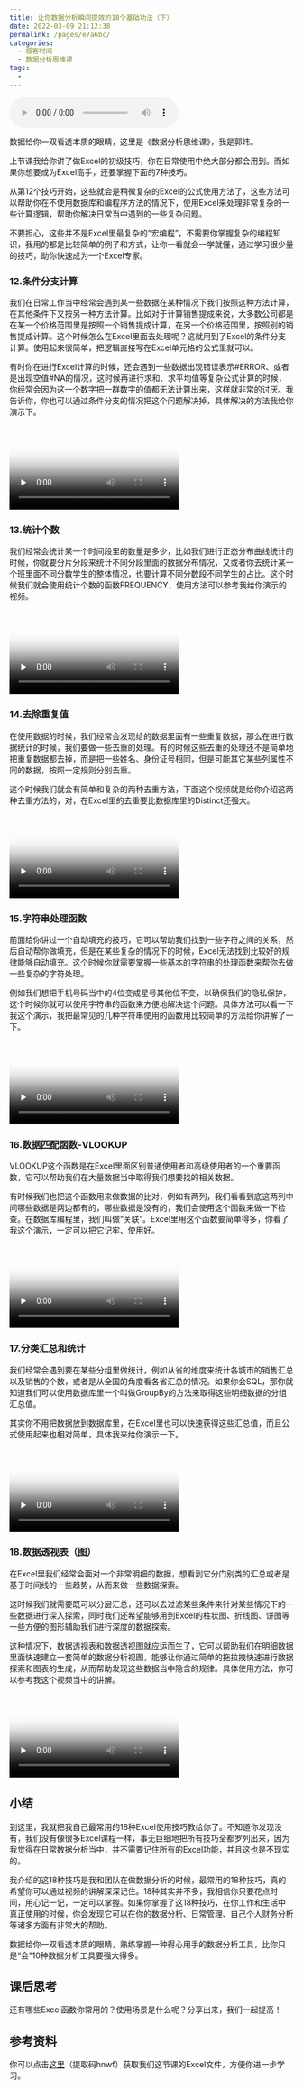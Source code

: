 ```yaml
---
title: 让你数据分析瞬间提效的18个基础功法（下）
date: 2022-03-09 21:12:38
permalink: /pages/e7a6bc/
categories:
  - 极客时间
  - 数据分析思维课
tags:
  - 
---
```

<audio title="29.让你数据分析瞬间提效的18个基础功法（下）" src="https://static001.geekbang.org/resource/audio/0c/61/0c1148c1ae9dda65154f2066fae9b861.mp3" controls="controls"></audio> 
<p>数据给你一双看透本质的眼睛，这里是《数据分析思维课》，我是郭炜。</p><p>上节课我给你讲了做Excel的初级技巧，你在日常使用中绝大部分都会用到。而如果你想要成为Excel高手，还要掌握下面的7种技巧。</p><p>从第12个技巧开始，这些就会是稍微复杂的Excel的公式使用方法了，这些方法可以帮助你在不使用数据库和编程序方法的情况下，使用Excel来处理非常复杂的一些计算逻辑，帮助你解决日常当中遇到的一些复杂问题。</p><p>不要担心，这些并不是Excel里最复杂的“宏编程”，不需要你掌握复杂的编程知识，我用的都是比较简单的例子和方式，让你一看就会一学就懂，通过学习很少量的技巧，助你快速成为一个Excel专家。</p><h3>12.条件分支计算</h3><p>我们在日常工作当中经常会遇到某一些数据在某种情况下我们按照这种方法计算，在其他条件下又按另一种方法计算。比如对于计算销售提成来说，大多数公司都是在某一个价格范围里是按照一个销售提成计算，在另一个价格范围里，按照别的销售提成计算。这个时候怎么在Excel里面去处理呢？这就用到了Excel的条件分支计算。使用起来很简单，把逻辑直接写在Excel单元格的公式里就可以。</p><p>有时你在进行Excel计算的时候，还会遇到一些数据出现错误表示#ERROR、或者是出现空值#NA的情况，这时候再进行求和、求平均值等复杂公式计算的时候，你经常会因为这一个数字把一群数字的值都无法计算出来，这样就非常的讨厌。我告诉你，你也可以通过条件分支的情况把这个问题解决掉，具体解决的方法我给你演示下。</p><!-- [[[read_end]]] --><p><video poster="https://media001.geekbang.org/47c052469dfa4c33991a99f45bfa61d6/snapshots/8275ecf2a10149c1839546d16f9bb325-00005.jpg" preload="none" controls=""><source src="https://media001.geekbang.org/customerTrans/7e27d07d27d407ebcc195a0e78395f55/ff9492-17c7256c746-0000-0000-01d-dbacd.mp4" type="video/mp4"><source src=" https://media001.geekbang.org/16b42f757fbb4176b00edb5a6dd99270/2697ce8ea744492da2393c2a75384c65-57378820f8d2f1ed960bc93925be5804-sd.m3u8" type="application/x-mpegURL"></video></p><h3>13.统计个数</h3><p>我们经常会统计某一个时间段里的数量是多少，比如我们进行正态分布曲线统计的时候，你就要分片分段来统计不同分段里面的数据分布情况，又或者你去统计某一个班里面不同分数学生的整体情况，也要计算不同分数段不同学生的占比。这个时候我们就会使用统计个数的函数FREQUENCY，使用方法可以参考我给你演示的视频。</p><p><video poster="https://media001.geekbang.org/02f8c8a964aa4e7a90da193f4432818e/snapshots/0a3e9e0a9d5c45b28fa1a43993c9af36-00005.jpg" preload="none" controls=""><source src="https://media001.geekbang.org/customerTrans/7e27d07d27d407ebcc195a0e78395f55/58e8e588-17c7256c227-0000-0000-01d-dbacd.mp4" type="video/mp4"><source src=" https://media001.geekbang.org/173570cdb30f4101b6be80adc97684ac/6ec10af6c55144b7b0ca0e7c847ceed1-682ca470476d0dac7e6fdd8d9f1595b2-sd.m3u8" type="application/x-mpegURL"></video></p><h3>14.去除重复值</h3><p>在使用数据的时候，我们经常会发现给的数据里面有一些重复数据，那么在进行数据统计的时候，我们要做一些去重的处理。有的时候这些去重的处理还不是简单地把重复数据都去掉，而是把一些姓名、身份证号相同，但是可能其它某些列属性不同的数据，按照一定规则分别去重。</p><p>这个时候我们就会有简单和复杂的两种去重方法，下面这个视频就是给你介绍这两种去重方法的，对，在Excel里的去重要比数据库里的Distinct还强大。</p><p><video poster="https://media001.geekbang.org/160ec6cd89c04b86b2de204c49741ccc/snapshots/48f17fc157004935bc71d62bdcf8d7e5-00005.jpg" preload="none" controls=""><source src="https://media001.geekbang.org/customerTrans/7e27d07d27d407ebcc195a0e78395f55/46846d28-17c7256bc26-0000-0000-01d-dbacd.mp4" type="video/mp4"><source src=" https://media001.geekbang.org/164b86d3fa724022b031dc81a90cced2/b16ebeeaf8ff4cee9280570bf5616de2-1f4cea3dd1433791becea8a38ca8eb5f-sd.m3u8" type="application/x-mpegURL"></video></p><h3>15.字符串处理函数</h3><p>前面给你讲过一个自动填充的技巧，它可以帮助我们找到一些字符之间的关系，然后自动帮你做填充，但是在某些复杂的情况下的时候，Excel无法找到比较好的规律能够自动填充。这个时候你就需要掌握一些基本的字符串的处理函数来帮你去做一些复杂的字符处理。</p><p>例如我们想把手机号码当中的4位变成星号其他位不变，以确保我们的隐私保护，这个时候你就可以使用字符串的函数来方便地解决这个问题。具体方法可以看一下我这个演示，我把最常见的几种字符串使用的函数用比较简单的方法给你讲解了一下。</p><p><video poster="https://media001.geekbang.org/2bfbaf83bd44454ab7a39add4a5037f7/snapshots/4382e21e004d4ced9c552ef90aae2547-00005.jpg" preload="none" controls=""><source src="https://media001.geekbang.org/customerTrans/7e27d07d27d407ebcc195a0e78395f55/19cf1845-17c7256b50c-0000-0000-01d-dbacd.mp4" type="video/mp4"><source src=" https://media001.geekbang.org/eb8e186ea7084f329c3a0a2af9e4d6d1/c48ac82904d74d99af3026848c075009-65b26d2e1080a57f7d03a83d5748bd3d-sd.m3u8" type="application/x-mpegURL"></video></p><h3>16.数据匹配函数-VLOOKUP</h3><p>VLOOKUP这个函数是在Excel里面区别普通使用者和高级使用者的一个重要函数，它可以帮助我们在大量数据当中取得我们想要找的相关数据。</p><p>有时候我们也把这个函数用来做数据的比对，例如有两列，我们看看到底这两列中间哪些数据是两边都有的，哪些数据是没有的，我们会使用这个函数来做一下检查。在数据库编程里，我们叫做“关联”。Excel里用这个函数要简单得多，你看了我这个演示，一定可以把它记牢、使用好。</p><p><video poster="https://media001.geekbang.org/c62ae24fc15b4fd5bbea39d0b2fd92f0/snapshots/097312625bcd48bc98763962c470eeb4-00005.jpg" preload="none" controls=""><source src="https://media001.geekbang.org/customerTrans/7e27d07d27d407ebcc195a0e78395f55/14e0b1b-17c7256ad1d-0000-0000-01d-dbacd.mp4" type="video/mp4"><source src=" https://media001.geekbang.org/deb06865f5c14a1da48803fe58468b92/33472032f70640a18ea8674ab3de056f-492e6a9969c9d0ac845f798e9a54aafd-sd.m3u8" type="application/x-mpegURL"></video></p><h3>17.分类汇总和统计</h3><p>我们经常会遇到要在某些分组里做统计，例如从省的维度来统计各城市的销售汇总以及销售的个数，或者是从全国的角度看各省汇总的情况。如果你会SQL，那你就知道我们可以使用数据库里一个叫做GroupBy的方法来取得这些明细数据的分组汇总值。</p><p>其实你不用把数据放到数据库里，在Excel里也可以快速获得这些汇总值，而且公式使用起来也相对简单，具体我来给你演示一下。</p><p><video poster="https://media001.geekbang.org/626401eedb394467a4cf842106ef5e08/snapshots/82cb09a101fc49c08b7be42d327bce0e-00005.jpg" preload="none" controls=""><source src="https://media001.geekbang.org/customerTrans/7e27d07d27d407ebcc195a0e78395f55/5d9f6e04-17c725c5a16-0000-0000-01d-dbacd.mp4" type="video/mp4"><source src=" https://media001.geekbang.org/bff1a803396e4f228eea88c3af682baa/0a67d61bf86b4559b5a9ca424b5b0544-255fe31951d49edf7c2aa10d0e489704-sd.m3u8" type="application/x-mpegURL"></video></p><h3>18.数据透视表（图）</h3><p>在Excel里我们经常会面对一个非常明细的数据，想看到它分门别类的汇总或者是基于时间线的一些趋势，从而来做一些数据探索。</p><p>这时候我们就需要既可以分层汇总，还可以去过滤某些条件来针对某些情况下的一些数据进行深入探索，同时我们还希望能够用到Excel的柱状图、折线图、饼图等一些方便的图形辅助我们进行深度的数据探索。</p><p>这种情况下，数据透视表和数据透视图就应运而生了，它可以帮助我们在明细数据里面快速建立一套简单的数据分析视图，能够让你通过简单的拖拉拽快速进行数据探索和图表的生成，从而帮助发现这些数据当中隐含的规律。具体使用方法，你可以参考我这个视频当中的讲解。</p><p><video poster="https://media001.geekbang.org/d59ab9a5312d4a8c88634d122c368499/snapshots/920afac6cbcf43c8a39bd2e3f38e400c-00005.jpg" preload="none" controls=""><source src="https://media001.geekbang.org/customerTrans/7e27d07d27d407ebcc195a0e78395f55/4918d823-17c725b04ae-0000-0000-01d-dbacd.mp4" type="video/mp4"><source src=" https://media001.geekbang.org/fd1b92e39a484b48bf9ad8954be12b88/a82b78477744402bb9e397afcfeef77c-72cf4e808c000306cbdb12d0b5b91ad3-sd.m3u8" type="application/x-mpegURL"></video></p><h2>小结</h2><p>到这里，我就把我自己最常用的18种Excel使用技巧教给你了。不知道你发现没有，我们没有像很多Excel课程一样，事无巨细地把所有技巧全都罗列出来，因为我觉得在日常数据分析当中，并不需要记住所有的Excel功能，并且这也是不现实的。</p><p>我介绍的这18种技巧是我和团队在做数据分析的时候，最常用的18种技巧，真的希望你可以通过视频的讲解深深记住。18种其实并不多，我相信你只要花点时间，用心记一记，一定可以掌握。如果你掌握了这18种技巧，在你工作和生活中真正使用的时候，你会发现它可以在你的数据分析、日常管理、自己个人财务分析等诸多方面有非常大的帮助。</p><p>数据给你一双看透本质的眼睛，熟练掌握一种得心用手的数据分析工具，比你只是“会”10种数据分析工具要强大得多。</p><h2>课后思考</h2><p>还有哪些Excel函数你常用的？使用场景是什么呢？分享出来，我们一起提高！</p><h2>参考资料</h2><p>你可以点击<a href="https://pan.baidu.com/s/1DqC7GNgq9DYXOfo-U0BvwA">这里</a>（提取码hnwf）获取我们这节课的Excel文件，方便你进一步学习。</p>